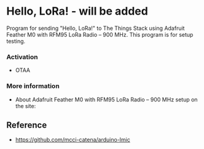 # Hello, LoRa! - will be added

Program for sending "Hello, LoRa!" to The Things Stack using Adafruit Feather M0 with RFM95 LoRa Radio – 900 MHz. This program is for setup testing.

### Activation
- OTAA

### More information
- About Adafruit Feather M0 with RFM95 LoRa Radio – 900 MHz setup on the site:

## Reference
- https://github.com/mcci-catena/arduino-lmic
